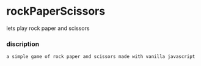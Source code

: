 # rockPaperScissors
  lets play rock paper and scissors

### discription
    a simple game of rock paper and scissors made with vanilla javascript
